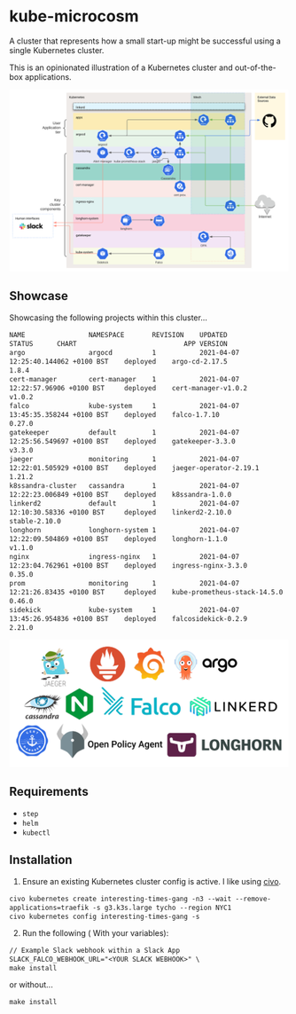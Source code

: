 # kube-microcosm

A cluster that represents how a small start-up might be successful using a single Kubernetes cluster.

This is an opinionated illustration of a Kubernetes cluster and out-of-the-box applications.

![](images/diagram.svg)

## Showcase

Showcasing the following projects within this cluster...

```
NAME             	NAMESPACE      	REVISION	UPDATED                             	STATUS  	CHART                       	APP VERSION
argo             	argocd         	1       	2021-04-07 12:25:40.144062 +0100 BST	deployed	argo-cd-2.17.5              	1.8.4
cert-manager     	cert-manager   	1       	2021-04-07 12:22:57.96906 +0100 BST 	deployed	cert-manager-v1.0.2         	v1.0.2
falco            	kube-system    	1       	2021-04-07 13:45:35.358244 +0100 BST	deployed	falco-1.7.10                	0.27.0
gatekeeper       	default        	1       	2021-04-07 12:25:56.549697 +0100 BST	deployed	gatekeeper-3.3.0            	v3.3.0
jaeger           	monitoring     	1       	2021-04-07 12:22:01.505929 +0100 BST	deployed	jaeger-operator-2.19.1      	1.21.2
k8ssandra-cluster	cassandra      	1       	2021-04-07 12:22:23.006849 +0100 BST	deployed	k8ssandra-1.0.0
linkerd2         	default        	1       	2021-04-07 12:10:30.58336 +0100 BST 	deployed	linkerd2-2.10.0             	stable-2.10.0
longhorn         	longhorn-system	1       	2021-04-07 12:22:09.504869 +0100 BST	deployed	longhorn-1.1.0              	v1.1.0
nginx            	ingress-nginx  	1       	2021-04-07 12:23:04.762961 +0100 BST	deployed	ingress-nginx-3.3.0         	0.35.0
prom             	monitoring     	1       	2021-04-07 12:21:26.83435 +0100 BST 	deployed	kube-prometheus-stack-14.5.0	0.46.0
sidekick         	kube-system    	1       	2021-04-07 13:45:26.954836 +0100 BST	deployed	falcosidekick-0.2.9         	2.21.0
```


![](images/projects.png)

## Requirements

- `step`
- `helm`
- `kubectl`


## Installation


1. Ensure an existing Kubernetes cluster config is active. I like using [civo](https://www.civo.com).

```
civo kubernetes create interesting-times-gang -n3 --wait --remove-applications=traefik -s g3.k3s.large tycho --region NYC1
civo kubernetes config interesting-times-gang -s
```

2. Run the following ( With your variables):

```
// Example Slack webhook within a Slack App
SLACK_FALCO_WEBHOOK_URL="<YOUR SLACK WEBHOOK>" \
make install
```

or without...

```
make install
```
